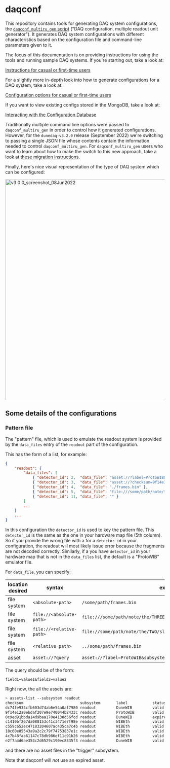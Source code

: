 # daqconf

This repository contains tools for generating DAQ system configurations, the [`daqconf_multiru_gen` script](https://github.com/DUNE-DAQ/daqconf/blob/develop/scripts/daqconf_multiru_gen) ("DAQ configuration, multiple readout unit generator"). It generates DAQ system configurations with different characteristics based on the configuration file and command-line parameters given to it. 

The focus of this documentation is on providing instructions for using the tools and running sample DAQ systems. If you're starting out, take a look at:

[Instructions for casual or first-time users](InstructionsForCasualUsers.md)

For a slightly more in-depth look into how to generate configurations for a DAQ system, take a look at:

[Configuration options for casual or first-time users](ConfigurationsForCasualUsers.md)

If you want to view existing configs stored in the MongoDB, take a look at:

[Interacting with the Configuration Database](ConfigDatabase.md)

Traditionally multiple command line options were passed to `daqconf_multiru_gen` in order to control how it generated configurations. However, for the `dunedaq-v3.2.0` release (September 2022) we're switching to passing a single JSON file whose contents contain the information needed to control `daqconf_multiru_gen`. For `daqconf_multiru_gen` users who want to learn about how to make the switch to this new approach, take a look at [these migration instructions](MigratingToNewConfgen.md).

Finally, here's nice visual representation of the type of DAQ system which can be configured: 


<img width="697" alt="v3 0 0_screenshot_08Jun2022" src="https://user-images.githubusercontent.com/36311946/172657352-20db6334-13b6-4dd5-9e99-ef989ad6a4af.png">



## Some details of the configurations

### Pattern file

The "pattern" file, which is used to emulate the readout system is provided by the `data_files` entry of the `readout` part of the configuration.

This has the form of a list, for example:
```json
{
    "readout": {
        "data_files": [
            { "detector_id": 2,  "data_file": "asset://?label=ProtoWIB&subsystem=readout" },
            { "detector_id": 3,  "data_file": "asset://?checksum=9f14e12a0ebdaf207e9e740044b2433c" },
            { "detector_id": 4,  "data_file": "./frames.bin" },
            { "detector_id": 5,  "data_file": "file:///some/path/note/the/3/slashes/at/the/beginning/frames.bin"},
            { "detector_id": 11, "data_file": "" }
        ]
        ...
    }
    ...
}
```

In this configuration the `detector_id` is used to key the pattern file. This `detector_id` is the same as the one in your hardware map file (5th column). So if you provide the wrong file with a for a `detector_id` in your configuration, the readout will most likely issue error because the fragments are not decoded correctly. Similarly, if a you have `detector_id` in your hardware map that is not in the `data_files` list, the default is a "ProtoWIB" emulator file.


For `data_file`, you can specify:


| location desired | syntax                   | example                                                                |
| ---------------- | ------------------------ | ---------------------------------------------------------------------- |
| file system      | `<absolute-path>`        | `/some/path/frames.bin`                                                |
| file system      | `file://<absolute-path>` | `file:///some/path/note/the/THREE/slashes/at/the/beginning/frames.bin` |
| file system      | `file://<relative-path>` | `file://some/path/note/the/TWO/slashes/at/the/beginning/frames.bin`    |
| file system      | `<relative path>`        | `../some/path/frames.bin`                                              |
| asset            | `asset://?query`         | `asset://?label=ProtoWIB&subsystem=readout`                            |


The query should be of the form:
```
field1=value1&field2=value2
```

Right now, the all the assets are:
```bash
> assets-list --subsystem readout
checksum                         subsystem       label           status          file_path
dc74fe934cfb603d74ab6e54a0af7980 readout         DuneWIB         valid           /cvmfs/dunedaq.opensciencegrid.org/assets/files/d/c/7/np04_hd_run017745_sample_wib2.bin
9f14e12a0ebdaf207e9e740044b2433c readout         ProtoWIB        valid           /cvmfs/dunedaq.opensciencegrid.org/assets/files/9/f/1/frames.bin
0c9ed91bbda14d9baa170e4138d56fcd readout         DuneWIB         expired         /cvmfs/dunedaq.opensciencegrid.org/assets/files/0/c/9/wib2-frames.bin
c1410bf267da088153c41c3471e7f98e readout         WIBEth          valid           /cvmfs/dunedaq.opensciencegrid.org/assets/files/c/1/4/wibeth-frames-0.bin
c559c652ec47183204607ac435ca7c4b readout         WIBEth          valid           /cvmfs/dunedaq.opensciencegrid.org/assets/files/c/5/5/wibeth-frames-1.bin
18c60e85543a9a2c2c79f74753837e1c readout         WIBEth          valid           /cvmfs/dunedaq.opensciencegrid.org/assets/files/1/8/c/wibeth-frames-2.bin
4c7b48faa61147c78db986ef11c91b26 readout         WIBEth          valid           /cvmfs/dunedaq.opensciencegrid.org/assets/files/4/c/7/wibeth-frames-3.bin
e2f7a4d6ae354c2d6529c190ec8335f3 readout         DuneWIB         valid           /cvmfs/dunedaq.opensciencegrid.org/assets/files/e/2/f/wib2-frames.bin
```

and there are no asset files in the "trigger" subsystem.

Note that daqconf will _not_ use an expired asset.
